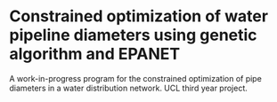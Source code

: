 # Constrained optimization of water pipeline diameters using genetic algorithm and EPANET
A work-in-progress program for the constrained optimization of pipe diameters in a water distribution network. UCL third year project.
